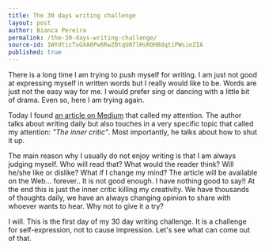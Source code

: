 ```yaml
---
title: The 30 days writing challenge
layout: post
author: Bianca Pereira
permalink: /the-30-days-writing-challenge/
source-id: 1WYdticTxGXA6Pw6RwZ0tqU07lHsROHBdqtiPWsieZIA
published: true
---
```

There is a long time I am trying to push myself for writing. I am just not good at expressing myself in written words but I really would like to be. Words are just not the easy way for me. I would prefer sing or dancing with a little bit of drama. Even so, here I am trying again.

Today I found [an article on Medium](https://medium.com/life-learning/what-i-ve-learned-from-a-year-of-daily-writing-61f0698f5410#.vrn20qrax) that called my attention. The author talks about writing daily but also touches in a very specific topic that called my attention: *"The inner critic"*. Most importantly, he talks about how to shut it up.

The main reason why I usually do not enjoy writing is that I am always judging myself. Who will read that? What would the reader think? Will he/she like or dislike? What if I change my mind? The article will be available on the Web… forever.. It is not good enough. I have nothing good to say!! At the end this is just the inner critic killing my creativity. We have thousands of thoughts daily, we have an always changing opinion to share with whoever wants to hear. Why not to give it a try?

I will. This is the first day of my 30 day writing challenge. It is a challenge for self-expression, not to cause impression. Let's see what can come out of that.

